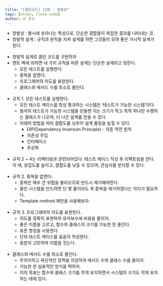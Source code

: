 ```yaml
---
title: "[클린코드] 12장 : 창발성"
tags: [study, clean-code]
author: 상 한규
---
```

- 창발성 : 불시에 솟아나는 특성으로, 단순한 결합들이 복잡한 결과를 나타내는 것.
- 창발적 설계 : 규칙과 원칙을 지켜 설계를 하면 그것들이 모여 좋은 거시적 설계가 된다.
<br><br>
- 창발적 설계로 클린 코드를 구현하자
- 켄트 벡에 의하면 네 가지 규칙을 따른 설계는 단순한 설계라고 칭한다.
    - 모든 테스트를 실행한다.
    - 중복을 없앤다.
    - 프로그래머의 의도를 표현한다.
    - 클래스와 메서드 수를 최소로 줄인다.
<br><br>
- 규칙 1. 모든 테스트를 실행한다.
    - 모든 테스트 케이스를 항상 통과하는 시스템은 ‘테스트가 가능한 시스템’이다.
    - 철저히 테스트가 가능한 시스템을 만들면 이는 크기가 작고 목적 하나만 수행하는 클래스가 나오며, 더 나은 설계를 얻을 수 있다.
    - 아래의 방법을 따라 결합도를 낮추어 설계 품질을 높힐 수 있다.
        - DIP(Dependency Inversion Principle) - 의존 역전 원칙
        - 의존성 주입
        - 인터페이스
        - 추상화
<br><br>
- 규칙 2 ~ 4는 리팩터링과 관련되어있다.
테스트 케이스 작성 후 리팩토링을 한다. 이 때, 응집도를 높이고, 결합도를 낮출 수 있으며, 관심사를 분리할 수 있다.
<br><br>
- 규칙 2. 중복을 없앤다.
    - 중복은 매우 큰 위험을 불러오므로 반드시 제거해야한다.
    - 클린 시스템을 만드려면 단 몇 줄이라도 꼭 중복을 제거하겠다는 의지가 필요하다.
    - Template method 패턴을 사용해보자.
<br><br> 
- 규칙 3. 프로그래머의 의도를 표현한다.
    - 의도를 정확히 표현하여 유지보수에 비용을 줄이자.
    - 좋은 이름을 고르고, 함수와 클래스의 크기를 가능한 한 줄인다.
    - 표준 명칭을 사용한다.
    - 단위 테스트 케이스를 꼼꼼히 작성한다.
    - 충분히 고민하여 이름을 짓는다.
<br><br>
- 클래스와 메서드 수를 최소로 줄인다.
    - 무의미하고 독단적인 정책을 지양하여 메서드 수와 클래스 수를 줄이자.
    - 가능한 한 실용적인 방식을 택하자.
    - 이의 목표는 함수와 클래스 크기를 작게 유지하면서 시스템의 크기도 작게 유지하는 데에 있다.